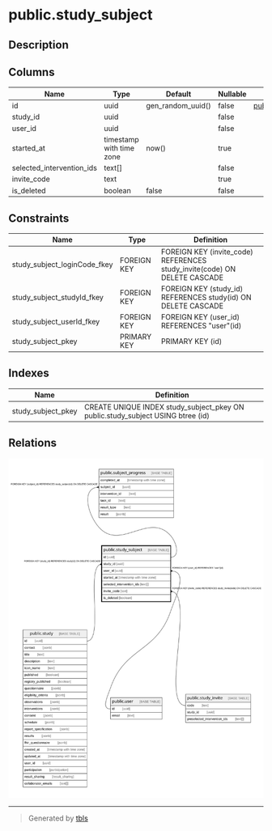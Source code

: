 # public.study_subject

## Description

## Columns

| Name | Type | Default | Nullable | Children | Parents | Comment |
| ---- | ---- | ------- | -------- | -------- | ------- | ------- |
| id | uuid | gen_random_uuid() | false | [public.subject_progress](public.subject_progress.md) |  |  |
| study_id | uuid |  | false |  | [public.study](public.study.md) |  |
| user_id | uuid |  | false |  | [public.user](public.user.md) |  |
| started_at | timestamp with time zone | now() | true |  |  |  |
| selected_intervention_ids | text[] |  | false |  |  |  |
| invite_code | text |  | true |  | [public.study_invite](public.study_invite.md) |  |
| is_deleted | boolean | false | false |  |  |  |

## Constraints

| Name | Type | Definition |
| ---- | ---- | ---------- |
| study_subject_loginCode_fkey | FOREIGN KEY | FOREIGN KEY (invite_code) REFERENCES study_invite(code) ON DELETE CASCADE |
| study_subject_studyId_fkey | FOREIGN KEY | FOREIGN KEY (study_id) REFERENCES study(id) ON DELETE CASCADE |
| study_subject_userId_fkey | FOREIGN KEY | FOREIGN KEY (user_id) REFERENCES "user"(id) |
| study_subject_pkey | PRIMARY KEY | PRIMARY KEY (id) |

## Indexes

| Name | Definition |
| ---- | ---------- |
| study_subject_pkey | CREATE UNIQUE INDEX study_subject_pkey ON public.study_subject USING btree (id) |

## Relations

![er](public.study_subject.svg)

---

> Generated by [tbls](https://github.com/k1LoW/tbls)
